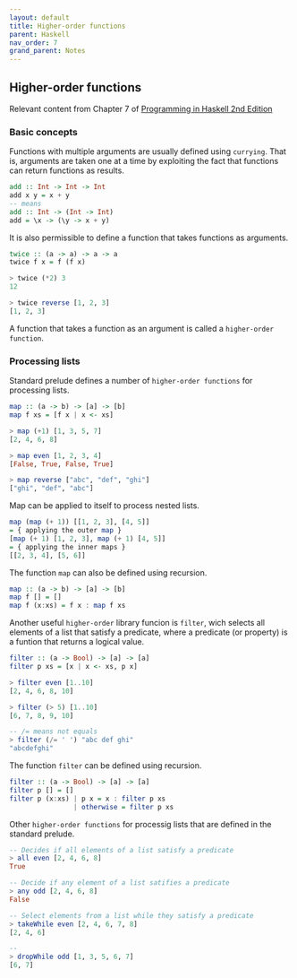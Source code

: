 ```yaml
---
layout: default
title: Higher-order functions
parent: Haskell
nav_order: 7
grand_parent: Notes
---
```


## Higher-order functions
Relevant content from Chapter 7 of [Programming in Haskell 2nd Edition](https://www.cambridge.org/us/academic/subjects/computer-science/programming-languages-and-applied-logic/programming-haskell-2nd-edition)

### Basic concepts

Functions with multiple arguments are usually defined using `currying`.
That is, arguments are taken one at a time by exploiting the fact that functions can return functions as results.

```haskell
add :: Int -> Int -> Int
add x y = x + y
-- means
add :: Int -> (Int -> Int)
add = \x -> (\y -> x + y)
```

It is also permissible to define a function that takes functions as arguments.

```haskell
twice :: (a -> a) -> a -> a
twice f x = f (f x)
```

```haskell
> twice (*2) 3
12

> twice reverse [1, 2, 3]
[1, 2, 3]
```

A function that takes a function as an argument is called a `higher-order function`.

### Processing lists

Standard prelude defines a number of `higher-order functions` for processing lists.

```haskell
map :: (a -> b) -> [a] -> [b]
map f xs = [f x | x <- xs]
```

```haskell
> map (+1) [1, 3, 5, 7]
[2, 4, 6, 8]

> map even [1, 2, 3, 4]
[False, True, False, True]

> map reverse ["abc", "def", "ghi"]
["ghi", "def", "abc"]
```

Map can be applied to itself to process nested lists.

```haskell
map (map (+ 1)) [[1, 2, 3], [4, 5]]
= { applying the outer map }
[map (+ 1) [1, 2, 3], map (+ 1) [4, 5]]
= { applying the inner maps }
[[2, 3, 4], [5, 6]]
```

The function `map` can also be defined using recursion.

```haskell
map :: (a -> b) -> [a] -> [b]
map f [] = []
map f (x:xs) = f x : map f xs
```

Another useful `higher-order` library funcion is `filter`, wich selects all elements of a list that satisfy a predicate, where a predicate (or property) is a funtion that returns a logical value.

```haskell
filter :: (a -> Bool) -> [a] -> [a]
filter p xs = [x | x <- xs, p x]
```

```haskell
> filter even [1..10]
[2, 4, 6, 8, 10]

> filter (> 5) [1..10]
[6, 7, 8, 9, 10]

-- /= means not equals
> filter (/= ' ') "abc def ghi"
"abcdefghi"
```

The function `filter` can be defined using recursion.

```haskell
filter :: (a -> Bool) -> [a] -> [a]
filter p [] = []
filter p (x:xs) | p x = x : filter p xs
                | otherwise = filter p xs
```

Other `higher-order functions` for processig lists that are defined in the standard prelude.

```haskell
-- Decides if all elements of a list satisfy a predicate
> all even [2, 4, 6, 8]
True

-- Decide if any element of a list satifies a predicate
> any odd [2, 4, 6, 8]
False

-- Select elements from a list while they satisfy a predicate
> takeWhile even [2, 4, 6, 7, 8]
[2, 4, 6]

-- 
> dropWhile odd [1, 3, 5, 6, 7]
[6, 7]
```

